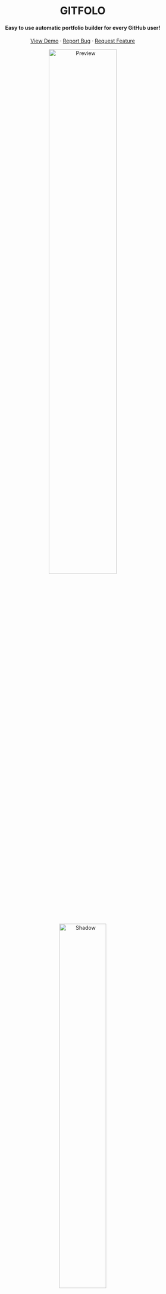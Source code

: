 <br/>

<p align="center">

<h1 align="center"> GITFOLO </h1>

  <h4 align="center">Easy to use automatic portfolio builder for every GitHub user!</h4>
  <p align="center">
    <a href="https://abdullah-129.000webhostapp.com/">View Demo</a>
    ·
    <a href="https://abdullah-129.000webhostapp.com/">Report Bug</a>
    ·
    <a href="https://abdullah-129.000webhostapp.com/">Request Feature</a>
  </p>
</p>

<p align="center">
  <a href="https://abdullah-129.000webhostapp.com/">
    <img src="https://i.ibb.co/Sm90B9w/Portfolio-of-Abdullah-Shahid-Google-Chrome-2023-11-27-04-16-58.gif" alt="Preview" width="60%"/>
  </a>
  <br/>
  <a href="#arifszn"><img src="https://arifszn.netlify.app/assets/img/drop-shadow.png" width="50%" alt="Shadow"/></a>
</p>

**GitFolo** is an easy to use portfolio builder where you can create a portfolio page automatically by just providing your GitHub username. It is built using React.js on top of Vite. But it's not necessary to have knowledge on these to get you started. You can make your own copy with zero coding experience.

**Features:**

✓ [Easy to Setup](#-installation--setup)  
✓ [30 Themes](#themes)  
✓ [Google Analytics](#google-analytics)  
✓ [Hotjar](#hotjar)  
✓ [SEO](#seo)  
✓ [PWA](#pwa)  
✓ [Avatar and Bio](#avatar-and-bio)  
✓ [Social Links](#social-links)  
✓ [Skill Section](#skills)  
✓ [Experience Section](#experience)  
✓ [Certification Section](#certifications)  
✓ [Education Section](#education)  
✓ [Projects Section](#projects)  
✓ [Blog Posts Section](#blog-posts)

To view a live example, **[click here](https://arifszn.github.io/gitprofile)**.

Or try it **[online](https://stackblitz.com/edit/gitprofile)**.

<p align="center">
  <img src="https://i.ibb.co/7CrgRQB/Screenshot-2023-11-27-042021.png" alt="Themes">
</p>
<p align="center">
  <img src="https://i.ibb.co/Wcwg86S/Screenshot-2023-11-27-042031.png" alt="Themes">
</p>
<p align="center">
  <img src="https://i.ibb.co/syTXYGd/Screenshot-2023-11-27-042103.png" alt="Themes">
</p>
<p align="center">
  <img src="https://i.ibb.co/x86cm8F/Screenshot-2023-11-27-042048.png" alt="Themes">
</p>

## 🛠 Installation & Setup

There are two ways to use **GITFOLO**. Use any.

- [Forking this repo _(recommended)_](#forking-this-repo)
- [Setting up locally](#setting-up-locally)

### Forking this repo

These instructions will get you a copy of the project and deploy your portfolio online using GitHub Pages!

- **Fork repo:** Click [here](https://github.com/abdullah-129/gitfolo/fork) to fork the repo so you have your own project to customize. A "fork" is a copy of a repository.
- **Rename repo:**
  - If you want to host your portfolio at `https://<USERNAME>.github.io`, rename your forked repository to `username.github.io` in GitHub, where `username` is your GitHub username (or organization name).
  - If you want to host your portfolio at `https://<USERNAME>.github.io/<REPO_NAME>` (e.g. `https://<USERNAME>.github.io/portfolio`), rename your forked repository to `<REPO_NAME>` (e.g. `portfolio`) in GitHub.
- **Enable workflows:** Go to your repo's **Actions** tab and enable workflows.

  ![Workflows](https://arifszn.netlify.app/assets/img/hosted/gitprofile/workflows.png)

- **Base Value:** Open `vite.config.js`, and change `base`'s value.

  - If you are deploying to `https://<USERNAME>.github.io`, set `base` to `'/'`.

  - If you are deploying to `https://<USERNAME>.github.io/<REPO_NAME>` (e.g. `https://<USERNAME>.github.io/portfolio`), then set `base` to `'/<REPO_NAME>/'` (e.g. `'/portfolio/'`).

  ```js
  {
    base: '/',
    // ...
  }
  ```

- **Commit the changes:** Now commit to your **main** branch with your changes. Wait a few minutes so that the CI/CD pipeline can publish your website to GitHub Pages. You can check the progress in the [Actions]() tab.

Your portfolio website will be live shortly. Any time you commit a change to the **main** branch, the website will be automatically updated. If you face any issue viewing the website, double-check the `base` value in the `vite.config.js` file. Also, check if **Source** is set to **GitHub Actions** in **Settings** ➜ **Pages** ➜ **Build and deployment**.

If you wish to add a custom domain, no CNAME file is required. Just add it to your repo's **Settings** ➜ **Pages** ➜ **Custom domain**.

As this is a Vite project, you can also host your website to Netlify, Vercel, Heroku, or other popular services. Please refer to this [doc](https://vitejs.dev/guide/static-deploy.html) for a detailed deployment guide to other services. Also, if you are not deploying to GitHub pages, `base:` might need to be deleted from `vite.config.js`.

### Setting up locally

- Clone the project and change directory.

  ```shell
  git clone https://github.com/abdullah-129/gitfolo.git
  cd gitprofile
  ```

- Install dependencies.

  ```shell
  npm install
  ```

- Run dev server.

  ```shell
  npm start
  ```

- Finally, visit [`http://localhost:3000/`](http://localhost:3000/) from your browser.

List of all config [here](#-customization).

**If you face any problems or have any questions, open an issue [here](https://github.com/abdullah-129/gitfolo/issues).**

## 🎨 Customization

All the magic happens in the file `gitprofile.config.js`. Open it and modify it according to your preference.

```js
// gitprofile.config.js

const config = {
  github: {
    username: 'abdullah-129', // Your GitHub org/user name. (Required)
    sortBy: 'stars', // stars | updated
    limit: 10,
    exclude: {
      forks: false, // Forked projects will not be displayed if set to true.
      projects: [], // These projects will not be displayed. example: ['my-project1', 'my-project2']
    },
  },
  social: {
    // linkedin: 'ariful-alam',
    // twitter: 'arif_szn',
    // mastodon: 'arifszn@mastodon.social',
    // facebook: '',
    instagram: 'abdullah.s29',
    youtube: '', // example: 'pewdiepie'
    dribbble: '',
    behance: '',
    // medium: 'arifszn',
    // dev: 'arifszn',
    stackoverflow: '', // example: '1/jeff-atwood'
    skype: '',
    telegram: '',
    website: '',
    phone: '',
    email: 'dev.abdullah.shahid@gmail.com',
  },
  resume: {
    fileUrl:
      'https://www.w3.org/WAI/ER/tests/xhtml/testfiles/resources/pdf/dummy.pdf', // Empty fileUrl will hide the `Download Resume` button.
  },
  skills: [
    'PHP',
    'Laravel',
    'JavaScript',
    'React.js',
    'Node.js',
    'Nest.js',
    'MySQL',
    'PostgreSQL',
    'Git',
    'Docker',
    'PHPUnit',
    'CSS',
    'Antd',
    'Tailwind',
  ],
  experiences: [
    {
      company: 'Upwork',
      position: 'React Developer',
      from: 'September 2022',
      to: 'Present',
      companyLink: 'https://upwork.com',
    },
    {
      company: 'Fiver',
      position: 'React Developer',
      from: 'July 2022',
      to: 'Present',
      companyLink: 'https://Fiver.com',
    },
  ],
  certifications: [
    {
      name: 'Javascript',
      body: 'The Advance Concepts',
      year: 'March 2020',
      link: 'https://publuu.com/flip-book/315215/728128',
    },
    {
      name: 'NodeJs',
      body: 'The Complete Node.js Developer Course',
      year: 'April 2020',
      link: 'https://publuu.com/flip-book/315215/728130',
    },
    {
      name: 'React Server',
      body: 'The Complete React Server State Management',
      year: 'April 2021',
      link: 'https://publuu.com/flip-book/315215/728135',
    },
  ],
  education: [
    {
      institution: 'Superior College',
      degree: 'Fsc. Pre-Eng',
      from: '2015',
      to: '2017',
    },
    {
      institution: 'University of Sialkot',
      degree: 'Bs. Computer Science',
      from: '2017',
      to: '2021',
    },
  ],

  // To hide the `My Projects` section, keep it empty.
  externalProjects: [
    {
      title: 'SportsWear Manufacturers Website',
      description:
        'This website is built using React.js for the frontend and utilizes Node.js as the backend. It also includes an admin panel similar to WordPress, enabling users to effortlessly add or remove products.',
      link: 'https://allup-sports.com',
      imageUrl: 'https://i.ibb.co/4fZrYw6/Screenshot-2023-11-27-005601.png',
    },
  ],
  // Display blog posts from your medium or dev account. (Optional)
  // blog: {
  //   source: 'dev', // medium | dev
  //   username: 'arifszn', // to hide blog section, keep it empty
  //   limit: 2, // How many posts to display. Max is 10.
  // },
  // googleAnalytics: {
  //   id: '', // GA3 tracking id/GA4 tag id UA-XXXXXXXXX-X | G-XXXXXXXXXX
  // },
  // // Track visitor interaction and behavior. https://www.hotjar.com
  // hotjar: {
  //   id: '',
  //   snippetVersion: 6,
  // },
  themeConfig: {
    defaultTheme: 'wireframe',

    // Hides the switch in the navbar
    // Useful if you want to support a single color mode
    disableSwitch: false,

    // Should use the prefers-color-scheme media-query,
    // using user system preferences, instead of the hardcoded defaultTheme
    respectPrefersColorScheme: false,

    // Hide the ring in Profile picture
    hideAvatarRing: false,

    // Available themes. To remove any theme, exclude from here.
    themes: [
      'light',
      'dark',
      'cupcake',
      'bumblebee',
      'emerald',
      'corporate',
      'synthwave',
      'retro',
      'cyberpunk',
      'valentine',
      'halloween',
      'garden',
      'forest',
      'aqua',
      'lofi',
      'pastel',
      'fantasy',
      'wireframe',
      'black',
      'luxury',
      'dracula',
      'cmyk',
      'autumn',
      'business',
      'acid',
      'lemonade',
      'night',
      'coffee',
      'winter',
      'procyon',
    ],

    // Custom theme
    customTheme: {
      primary: '#fc055b',
      secondary: '#219aaf',
      accent: '#e8d03a',
      neutral: '#2A2730',
      'base-100': '#E3E3ED',
      '--rounded-box': '3rem',
      '--rounded-btn': '3rem',
    },
  },

  // Optional Footer. Supports plain text or HTML.
  footer: `Developed By Abdullah Shahid ❤️`,
};

export default config;

```

### Themes

There are 30 themes available that can be selected from the dropdown.

The default theme can be specified.

```js
// gitprofile.config.js
const config = {
  // ...
  themeConfig: {
    defaultTheme: 'light',
    // ...
  },
};
```

<p align="center">
  <img src="https://i.ibb.co/L91Jpzj/Screenshot-2023-11-27-042957.png" alt="Theme Dropdown" width="50%">
</p>

You can create your own custom theme by modifying these values. Theme `procyon` will have the custom styles.

```js
// gitprofile.config.js
const config = {
  // ...
  themeConfig: {
    customTheme: {
      primary: '#fc055b',
      secondary: '#219aaf',
      accent: '#e8d03a',
      neutral: '#2A2730',
      'base-100': '#E3E3ED',
      '--rounded-box': '3rem',
      '--rounded-btn': '3rem',
    },
    // ...
  },
};
```

### Google Analytics

**GitProfile** supports both GA3 and GA4. If you do not want to use Google Analytics, keep the `id` empty.

```js
// gitprofile.config.js
const config = {
  // ...
  googleAnalytics: {
    id: '',
  },
};
```

Besides tracking visitors, it will track `click events` on projects and blog posts, and send them to Google Analytics.

### Hotjar

**GitProfile** supports [hotjar](https://www.hotjar.com) to track visitor interaction and behavior. If you do not want to use Hotjar, keep the `id` empty.

```js
// gitprofile.config.js
const config = {
  // ...
  hotjar: {
    id: '',
    snippetVersion: 6,
  },
};
```

### SEO

Meta tags will be auto-generated from configs dynamically. However, you can also manually add meta tags in `public/index.html`.

### PWA

GitProfile is PWA enabled. The site can be installed as a Progressive Web App.

![PWA](https://github.com/arifszn/gitprofile/assets/45073703/9dc7cc5c-4262-4445-a7a5-1e3566ef43fa)

### Avatar and Bio

Your avatar and bio will be fetched from GitHub automatically.

### Social Links

You can link your social media services you're using, including LinkedIn, Twitter, Mastodon, Facebook, Instagram, YouTube, Dribbble, Behance, Medium, dev, Stack Overflow, Skype, Telegram, personal website, phone and email.

```js
// gitprofile.config.js
const config = {
  // ...
  social: {
    linkedin: 'abdullah0129',
    twitter: 'abdullah-213',
    mastodon: 'dev.abdullah',
    facebook: '',
    instagram: '',
    youtube: '',
    dribbble: '',
    behance: '',
    medium: '',
    dev: '',
    stackoverflow: '',
    skype: '',
    telegram: '',
    website: '',
    phone: '',
    email: '',
  },
};
```

### Skills

To showcase your skills provide them here.

```js
// gitprofile.config.js
const config = {
  // ...
  skills: ['JavaScript', 'React.js'],
};
```

Empty array will hide the skills section.

### Experience

Provide your job history in `experiences`.

```js
// gitprofile.config.js
const config = {
  // ...
  experiences: [
    {
      company: 'Company Name',
      position: 'Position',
      from: 'September 2021',
      to: 'Present',
      companyLink: 'https://example.com',
    },
    {
      company: 'Company Name',
      position: 'Position',
      from: 'July 2019',
      to: 'August 2021',
      companyLink: 'https://example.com',
    },
  ],
};
```

Empty array will hide the experience section.

### Education

Provide your education history in `education`.

```js
// gitprofile.config.js
const config = {
  // ...
  education: [
    {
      institution: 'Institution name 1',
      degree: 'Bachelor of Science',
      from: '2015',
      to: '2019',
    },
    {
      institution: 'Institution name 2',
      degree: 'Higher Secondary Certificate (HSC)',
      from: '2012',
      to: '2014',
    },
  ],
};
```

Empty array will hide the education section.

### Certifications

Provide your industry certifications in `certifications`.

```js
// gitprofile.config.js
const config = {
  // ...
  certifications: [
    {
      name: 'Lorem ipsum',
      body: 'Lorem ipsum dolor sit amet',
      year: 'March 2022',
      link: 'https://example.com',
    },
  ],
};
```

Empty array will hide the certifications section.

### Projects

#### Github Projects

Your public repo from GitHub will be displayed in the `Github Projects` section automatically. You can limit how many projects do you want to be displayed. Also, you can hide forked or specific repo.

```js
// gitprofile.config.js
const config = {
  // ...
  github: {
    username: 'abdullah',
    sortBy: 'stars',
    limit: 8,
    exclude: {
      forks: false,
      projects: ['my-project1', 'my-project2'],
    },
  },
};
```

#### External Projects

In this section you can showcase your external/personal projects.

```js
// gitprofile.config.js
const config = {
  // ...
  externalProjects: [
    {
      title: 'Project Name',
      description: 'Description',
      link: 'https://example.com',
      imageUrl: 'https://via.placeholder.com/250x250',
    },
  ],
};
```

### Blog Posts

If you have [medium](https://medium.com) or [dev](https://dev.to) account, you can show your recent blog posts in here just by providing your medium/dev username. You can limit how many posts to display (Max is `10`).

```js
// gitprofile.config.js
const config = {
  // ...
  blog: {
    source: 'dev',
    username: 'abdullah',
    limit: 5,
  },
};
```



## 📄 License

[MIT](https://github.com/abdullah-129/gitfolo/LICENSE)

